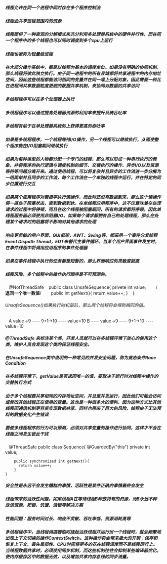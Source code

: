 ##### 线程允许在同一个进程中同时存在多个程序控制流
##### 线程会共享进程范围内的资源
##### 线程提供了一种直观的分解模式来充分利用多处理器系统中的硬件并行性，而在同一个程序中的多个线程也可以同时调度到多个cpu上运行
##### 线程也被称为轻量级进程
##### 在大部分操作系统中，都是以线程为基本的调度单位。如果没有明确的协同机制，那么线程将彼此独立执行。由于同一进程中的所有县城都将共享进程中的内存地址空间，因此这些线程都能访问相同的变量并在同一堆上分配对象，因此需要一种比在进程间共享数据粒度更细的数据共享机制，来协同对数据的共享访问
##### 多线程程序可以在多个处理器上执行
##### 多线程程序可以通过提高处理器资源的利用率来提升系统吞吐率
##### 多线程有助于在单处理器系统的上获得更高的吞吐率
##### 如果是多线程程序，一个线程等待I/O操作，另一个线程可以继续执行，从而使整个程序能在I/O阻塞期间继续执行
##### 如果为每种类型的人物都分配一个专门的线程，那么可以形成一种串行执行的假象，并将程序的执行逻辑与调度机制的细节、交替执行的操作、异步I/O以及资源等待等问题分离开来。通过使用线程，可以将复杂并且异步的工作流进一步分解为一组简单并且同步的工作流，每个工作流在一个单独的线程中运行，并在特定的同步位置进行交互
##### 如果某个应用程序对套接字执行读操作，而此时还没有数据到来，那么这个读操作将一直处于阻塞状态，直到数据到达。在单线程应用程序中，这不仅意味着在处理请求的过程中将停顿，而且在这个线程被阻塞期间，所有的请求都将停顿。因此单线程服务器必须使用非阻塞I/O。如果每个请求都拥有自己的处理线程，那么在处理某个请求时的阻塞将不影响对其他请求的处理
##### 响应更灵敏的用户界面，GUI框架，AWT、Swing等，都采用一个事件分发线程Event Dispath Thread，EDT来替代主事件循环。当某个用户界面事件发生时，在事件线程中将调用应用程序的事件处理器
##### 如果在事件线程中执行的任务都是短暂的，那么界面响应的灵敏度就高
##### 线程风险，多个线程中的操作执行顺序是不可预测的。
    @NotThreadSafe
    public class UnsafeSequence{
        privete int value;
        /**返回一个唯一数值**/
        public int getNext(){
          return value++;
        }
    } 
###### UnsafeSequence()如果执行时机部队，那么两个线程将会得到相同的值。
    A value->9   ----   9+1->10  ----  value=10
    B  ----   value->9  ----   9+1->10   ----   value=10
##### @ThreadSafe 来标注某个类，开发人员就可以在多线程环境下放心的使用这个类，维护人员会发现这个类的保证线程安全。
##### 在UnsafeSequence类中说明的一种常见的并发安全问题，称为竟态条件Race Condition
##### 在多线程环境下，getValue是否返回唯一的值，要取决于运行时对线程中操作的交替执行方式
##### 由于多个线程要共享相同的内存地址空间，并且是并发运行，因此他们可能会访问或修改其他线程正在使用的变量。这也是一种很多大的便利，因为这种方式比其他线程间通信机制更容易实现数据共享。同样也带来了巨大的风险，线程由于无法预料的数据变化产生错误
##### 要使多线程程序的行为可以预测，必须对共享变量的操作进行协同，这样才不会在线程之间发生彼此干扰
    @ThreadSafe
    public class Sequence{
        @GuardedBy("this") private int value;
        
        public synchronized int getNext(){
          return value++;
        }
    }
##### 安全性是永远不会发生糟糕的事情，活跃性是某件正确的事情最终会发生
##### 线程带来的活跃性问题，如果线程A在等待线程B释放持有的资源，而B永远不释放该资源，死锁、饥饿、活锁等解决方案
##### 性能问题：服务时间过长、响应不灵敏、吞吐率低、资源消耗高等
##### 多线程程序中，当线程调度器临时挂起活跃线程并运行另一个线程时，就会频繁地出现上下文切换的操作ContextSwitch。这种操作将会带来极大的开销：保存和恢复上下文、丢失局部性、CPU时间将更多的花在线程调度而不是线程运行上。当线程数据共享时，必须使用同步机制，而这些机制往往会抑制某些编译器优化，使内存缓存区中的数据无效，以及增加共享内存总线的同步流量。

